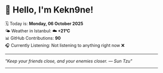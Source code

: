 # 👋 Hello, I'm Kekn9ne!

🗓️ Today is: **Monday, 06 October 2025**  
🌤️ Weather in Istanbul: **☁️   +21°C**  
📊 GitHub Contributions: **90**  
🎧 Currently Listening: Not listening to anything right now ❌

---

_"Keep your friends close, and your enemies closer. — *Sun Tzu*"_

---
